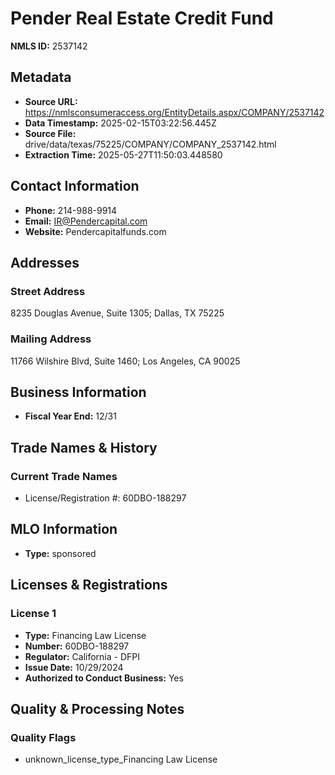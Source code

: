# Pender Real Estate Credit Fund

**NMLS ID:** 2537142

## Metadata
- **Source URL:** https://nmlsconsumeraccess.org/EntityDetails.aspx/COMPANY/2537142
- **Data Timestamp:** 2025-02-15T03:22:56.445Z
- **Source File:** drive/data/texas/75225/COMPANY/COMPANY_2537142.html
- **Extraction Time:** 2025-05-27T11:50:03.448580

## Contact Information
- **Phone:** 214-988-9914
- **Email:** IR@Pendercapital.com
- **Website:** Pendercapitalfunds.com

## Addresses
### Street Address
8235 Douglas Avenue, Suite 1305; Dallas, TX 75225

### Mailing Address
11766 Wilshire Blvd, Suite 1460; Los Angeles, CA 90025

## Business Information
- **Fiscal Year End:** 12/31

## Trade Names & History
### Current Trade Names
- License/Registration #: 60DBO-188297

## MLO Information
- **Type:** sponsored

## Licenses & Registrations

### License 1
- **Type:** Financing Law License
- **Number:** 60DBO-188297
- **Regulator:** California - DFPI
- **Issue Date:** 10/29/2024
- **Authorized to Conduct Business:** Yes

## Quality & Processing Notes
### Quality Flags
- unknown_license_type_Financing Law License
